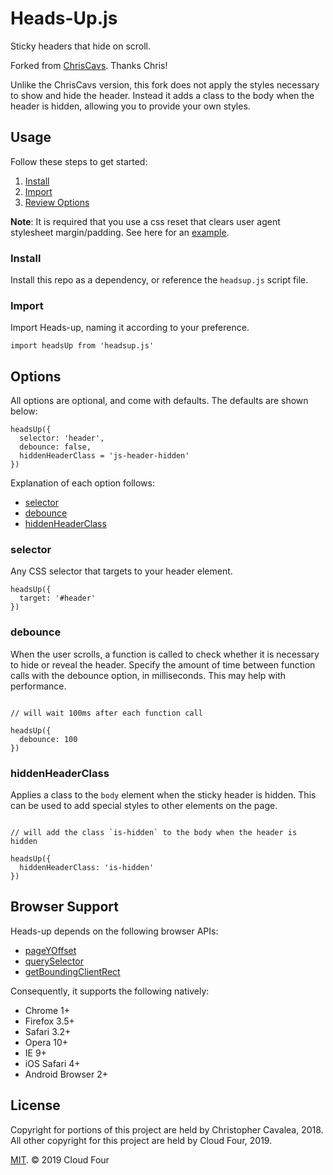 # Heads-Up.js

Sticky headers that hide on scroll.

Forked from [ChrisCavs](https://github.com/ChrisCavs/headsup.js). Thanks Chris! 

Unlike the ChrisCavs version, this fork does not apply the styles necessary to show and hide the header. Instead it adds a class to the body when the header is hidden, allowing you to provide your own styles.

## Usage

Follow these steps to get started:

1. [Install](#install)
2. [Import](#import)
3. [Review Options](#options)

**Note**: It is required that you use a css reset that clears user agent stylesheet margin/padding.
See here for an [example](https://meyerweb.com/eric/tools/css/reset/).

### Install

Install this repo as a dependency, or reference the `headsup.js` script file.

### Import

Import Heads-up, naming it according to your preference.

```es6
import headsUp from 'headsup.js'
```

## Options

All options are optional, and come with defaults. The defaults are shown below:

```es6
headsUp({
  selector: 'header',
  debounce: false,
  hiddenHeaderClass = 'js-header-hidden'
})
```

Explanation of each option follows:

* [selector](#selector)
* [debounce](#debounce)
* [hiddenHeaderClass](#hiddenHeaderClass)

### selector

Any CSS selector that targets to your header element.

```es6
headsUp({
  target: '#header'
})
```

### debounce

When the user scrolls, a function is called to check whether it is necessary to hide or reveal the header. Specify the amount of time between function calls with the debounce option, in milliseconds. This may help with performance.

```es6

// will wait 100ms after each function call

headsUp({
  debounce: 100
})
```

### hiddenHeaderClass

Applies a class to the `body` element when the sticky header is hidden. This can be used to add special styles to other elements on the page.

```es6

// will add the class `is-hidden` to the body when the header is hidden

headsUp({
  hiddenHeaderClass: 'is-hidden'
})
```

## Browser Support

Heads-up depends on the following browser APIs:

* [pageYOffset](https://developer.mozilla.org/en-US/docs/Web/API/Window/pageYOffset)
* [querySelector](https://developer.mozilla.org/en-US/docs/Web/API/Document/querySelector)
* [getBoundingClientRect](https://developer.mozilla.org/en-US/docs/Web/API/Element/getBoundingClientRect)

Consequently, it supports the following natively:

* Chrome 1+
* Firefox 3.5+
* Safari 3.2+
* Opera 10+
* IE 9+
* iOS Safari 4+
* Android Browser 2+

## License

Copyright for portions of this project are held by Christopher Cavalea, 2018. All other copyright for this project are held by Cloud Four, 2019.

[MIT](https://opensource.org/licenses/MIT). © 2019 Cloud Four
